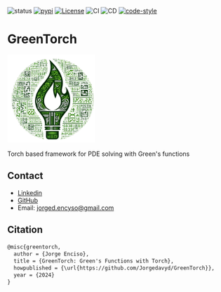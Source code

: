 ![status](https://img.shields.io/badge/status-beta-red.svg)
[![pypi](https://img.shields.io/pypi/v/greentorch)](https://pypi.org/project/greentorch)
[![License](https://img.shields.io/badge/License-Apache_2.0-blue.svg)](https://opensource.org/licenses/Apache-2.0)
![CI](https://github.com/Jorgedavyd/GreenTorch/actions/workflows/CI.yml/badge.svg)
![CD](https://github.com/Jorgedavyd/GreenTorch/actions/workflows/CD.yml/badge.svg)
[![code-style](https://img.shields.io/badge/code%20style-black-000000.svg)](https://github.com/psf/black)

# GreenTorch
</p allign = 'center'>
    <img src="https://github.com/Jorgedavyd/GreenTorch/raw/main/docs/source/logo.png" height = 200 width = 200/>
</p >

Torch based framework for PDE solving with Green's functions

## Contact  

- [Linkedin](https://www.linkedin.com/in/jorge-david-enciso-mart%C3%ADnez-149977265/)
- [GitHub](https://github.com/Jorgedavyd)
- Email: jorged.encyso@gmail.com

## Citation

```
@misc{greentorch,
  author = {Jorge Enciso},
  title = {GreenTorch: Green's Functions with Torch},
  howpublished = {\url{https://github.com/Jorgedavyd/GreenTorch}},
  year = {2024}
}
```


